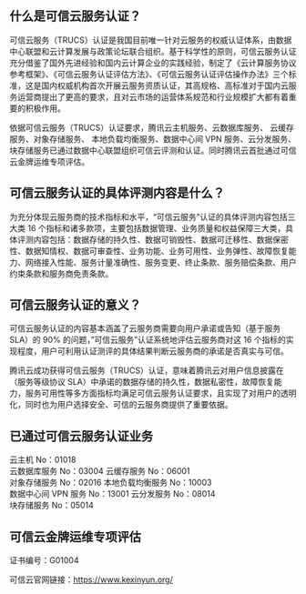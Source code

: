 ## 什么是可信云服务认证？

可信云服务（TRUCS）认证是我国目前唯一针对云服务的权威认证体系，由数据中心联盟和云计算发展与政策论坛联合组织。基于科学性的原则，可信云服务认证充分借鉴了国外先进经验和国内云计算企业的实践经验，制定了《云计算服务协议参考框架》、《可信云服务认证评估方法》、《可信云服务认证评估操作办法》三个标准，这是国内权威机构首次开展云服务资质认证，其高规格、高标准对于国内云服务运营商提出了更高的要求，且对云市场的运营体系规范和行业规模扩大都有着重要的积极作用。

依据可信云服务（TRUCS）认证要求，腾讯云主机服务、云数据库服务、 云缓存服务、对象存储服务、 本地负载均衡服务、数据中心间 VPN 服务、云分发服务、块存储服务已通过数据中心联盟组织可信云评测和认证。同时腾讯云首批通过可信云金牌运维专项评估。

## 可信云服务认证的具体评测内容是什么？

为充分体现云服务商的技术指标和水平，“可信云服务”认证的具体评测内容包括三大类 16 个指标和诸多款项，主要包括数据管理、业务质量和权益保障三大类，具体评测内容包括：数据存储的持久性、数据可销毁性、数据可迁移性、数据保密性、数据知情权、数据可审查性、业务功能、业务可用性、业务弹性、故障恢复能力、网络接入性能、服务计量准确性、服务变更、终止条款、服务赔偿条款、用户约束条款和服务商免责条款。

## 可信云服务认证的意义？

可信云服务认证的内容基本涵盖了云服务商需要向用户承诺或告知（基于服务 SLA）的 90% 的问题，”可信云服务”认证系统地评估云服务商对这 16 个指标的实现程度，用户可利用认证测评的具体结果判断云服务商的承诺是否真实与可信。

腾讯云成功获得可信云服务（TRUCS）认证，意味着腾讯云对用户信息披露在（服务等级协议 SLA）中承诺的数据存储的持久性，数据私密性，故障恢复能力，服务可用性等多方面指标均满足可信云服务认证要求，且实现了对用户的透明化，同时也为用户选择安全、可信的云服务商提供了重要依据。


## 已通过可信云服务认证业务

云主机 No：01018                          
云数据库服务 No：03004
云缓存服务 No：06001                     
对象存储服务 No：02016
本地负载均衡服务 No：10003        
数据中心间 VPN 服务 No：13001
云分发服务 No：08014                    
块存储服务 No：05014

## 可信云金牌运维专项评估

证书编号：G01004

可信云官网链接：https://www.kexinyun.org/